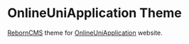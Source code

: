 OnlineUniApplication Theme
=========

[RebornCMS][1] theme for [OnlineUniApplication][2] website.


  [1]: http://reborncms.com
  [2]: http://onlineuniapplication.com